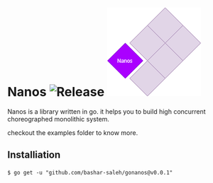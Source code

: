 # Nanos ![Release](https://img.shields.io/badge/release-v0.0.1-red) ![](./screenshots/nanos.jpg)  


Nanos is a library written in go. it helps you to build high concurrent choreographed monolithic system.


checkout the examples folder to know more.

## Installiation
`$ go get -u "github.com/bashar-saleh/gonanos@v0.0.1"`